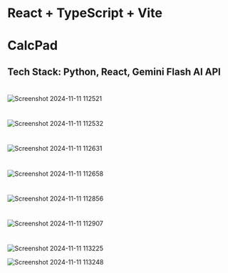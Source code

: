 # React + TypeScript + Vite

# CalcPad		
## Tech Stack: Python, React, Gemini Flash AI API	

#
![Screenshot 2024-11-11 112521](https://github.com/user-attachments/assets/c1086542-c773-414f-a7dd-7ab1c688a7ce)
#

![Screenshot 2024-11-11 112532](https://github.com/user-attachments/assets/d283b316-4939-45cb-af3b-561265c3bcde)

#

![Screenshot 2024-11-11 112631](https://github.com/user-attachments/assets/9804b6d2-82c8-4c82-9258-f48f7ef5508c)

#

![Screenshot 2024-11-11 112658](https://github.com/user-attachments/assets/b6420f1e-d260-4e3e-8658-e02b361642e2)

#

![Screenshot 2024-11-11 112856](https://github.com/user-attachments/assets/bdea09e9-94cc-4b7c-a892-cb1e3ae301c6)

#

![Screenshot 2024-11-11 112907](https://github.com/user-attachments/assets/64c3fbea-65e6-4f9e-bf74-ecabc45466cb)

#

![Screenshot 2024-11-11 113225](https://github.com/user-attachments/assets/d8b7f067-17f7-4ffb-ad73-201ea5d68c4c)



![Screenshot 2024-11-11 113248](https://github.com/user-attachments/assets/9ac7e9bd-da18-4a2d-bf90-36c1f2195746)




